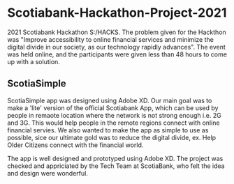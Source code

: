 # Scotiabank-Hackathon-Project-2021
2021 Scotiabank Hackathon S:/HACKS. 
The problem given for the Hackthon was "Improve accessibility to online financial services and minimize the digital divide in our society, as our technology rapidly advances".
The event was held online, and the participants were given less than 48 hours to come up with a solution.

ScotiaSimple
------------
ScotiaSimple app was designed using Adobe XD. Our main goal was to make a 'lite' version of the official Scotiabank App, which can be used by people in remaote location where the network is not strong enough i.e. 2G and 3G. This would help people in the remote regions connect with online financial servies. 
We also wanted to make the app as simple to use as possible, sice our ultimate gold was to reduce the digital divide, ex. Help Older Citizens connect with the financial world. 

The app is well designed and prototyped using Adobe XD. The project was checked and appriciated by the Tech Team at ScotiaBank, who felt the idea and design were wonderful.
